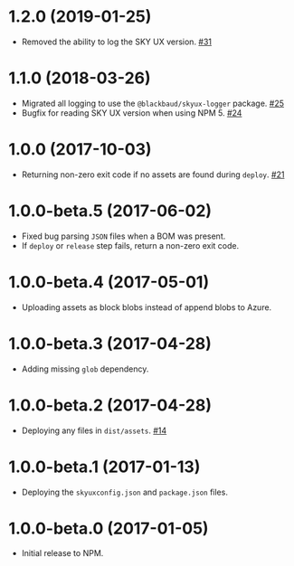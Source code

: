 # 1.2.0 (2019-01-25)

- Removed the ability to log the SKY UX version. [#31](https://github.com/blackbaud/skyux-deploy/pull/31)

# 1.1.0 (2018-03-26)

- Migrated all logging to use the `@blackbaud/skyux-logger` package. [#25](https://github.com/blackbaud/skyux-builder/pull/25)
- Bugfix for reading SKY UX version when using NPM 5. [#24](https://github.com/blackbaud/skyux-builder/pull/24)

# 1.0.0 (2017-10-03)

- Returning non-zero exit code if no assets are found during `deploy`. [#21](https://github.com/blackbaud/skyux-deploy/pull/21)

# 1.0.0-beta.5 (2017-06-02)

- Fixed bug parsing `JSON` files when a BOM was present.
- If `deploy` or `release` step fails, return a non-zero exit code.

# 1.0.0-beta.4 (2017-05-01)

- Uploading assets as block blobs instead of append blobs to Azure. 

# 1.0.0-beta.3 (2017-04-28)

- Adding missing `glob` dependency.

# 1.0.0-beta.2 (2017-04-28)

- Deploying any files in `dist/assets`. [#14](https://github.com/blackbaud/skyux-deploy/pull/14)

# 1.0.0-beta.1 (2017-01-13)

- Deploying the `skyuxconfig.json` and `package.json` files.

# 1.0.0-beta.0 (2017-01-05)

- Initial release to NPM.
